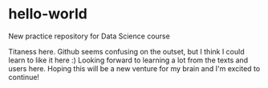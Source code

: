 # hello-world
New practice repository for Data Science course

Titaness here. Github seems confusing on the outset, but I think I could learn to like it here :)
Looking forward to learning a lot from the texts and users here. 
Hoping this will be a new venture for my brain and I'm excited to continue!

